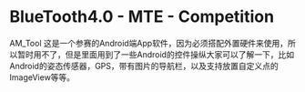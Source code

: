 # BlueTooth4.0 - MTE - Competition
AM_Tool
这是一个参赛的Android端App软件，因为必须搭配外置硬件来使用，所以暂时用不了，但是里面用到了一些Android的控件操纵大家可以了解一下，比如Android的姿态传感器，GPS，带有图片的导航栏，以及支持放置自定义点的ImageView等等。


